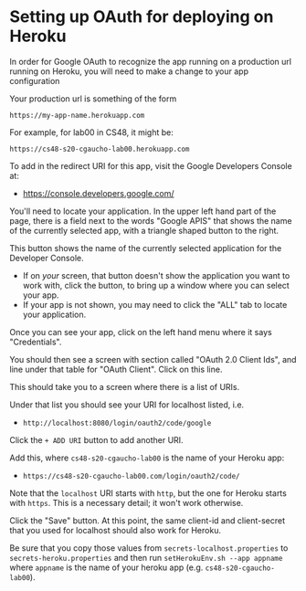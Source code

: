 # Setting up OAuth for deploying on Heroku


In order for Google OAuth to recognize the app running on a production url
running on Heroku, you will need to make a change to your app configuration


Your production url is something of the form

```
https://my-app-name.herokuapp.com
```

For example, for lab00 in CS48, it might be:

```
https://cs48-s20-cgaucho-lab00.herokuapp.com
```

To add in the redirect URI for this app, visit the Google Developers
Console at:

* <https://console.developers.google.com/>

You'll need to locate your application.  In the upper left hand part of the
page, there is a field next to the words "Google APIS" that shows the name of the currently selected app, with a triangle shaped button to the right.

This button shows the name of the currently selected application for the Developer Console.

* If on *your* screen, that button doesn't show the application you want to work with, click the button, to bring up a window where you can select your
  app.
* If your app is not shown, you may need to click the "ALL" tab to locate
  your application.

Once you can see your app, click on the left hand menu where it says "Credentials".

You should then see a screen with section called "OAuth 2.0 Client Ids", and line under that table for "OAuth Client".  Click on this line.

This should take you to a screen where there is a list of URIs.

Under that list you should see your URI for localhost listed, i.e.

* `http://localhost:8080/login/oauth2/code/google`

Click the `+ ADD URI` button to add another URI.

Add this, where `cs48-s20-cgaucho-lab00` is the name of your Heroku app:

* `https://cs48-s20-cgaucho-lab00.com/login/oauth2/code/`

Note that the `localhost` URI starts with `http`, but the one for Heroku starts with `https`.  This is a necessary detail; it won't work otherwise.

Click the "Save" button.  At this point, the same client-id and client-secret
that you used for localhost should also work for Heroku.

Be sure that you copy those values from `secrets-localhost.properties` to `secrets-heroku.properties` and then run `setHerokuEnv.sh --app appname` where `appname` is the name of your heroku app (e.g. `cs48-s20-cgaucho-lab00`).


